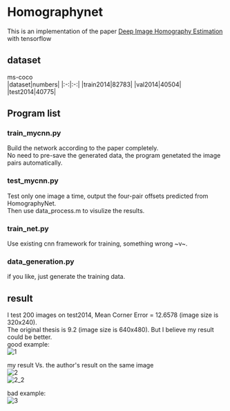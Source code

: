 # Homographynet
This is an implementation of the paper [Deep Image Homography Estimation](https://arxiv.org/pdf/1606.03798.pdf) with tensorflow

## dataset
ms-coco  
|dataset|numbers|
|:-:|:-:|
|train2014|82783|
|val2014|40504|
|test2014|40775|
## Program list
### train_mycnn.py
Build the network according to the paper completely.  
No need to pre-save the generated data, the program genetated the image pairs automatically.
### test_mycnn.py
Test only one image a time, output the four-pair offsets predicted from HomographyNet.  
Then use data_process.m to visulize the results.
### train_net.py
Use existing cnn framework for training, something wrong ~v~.
### data_generation.py
if you like, just generate the training data.
## result
I test 200 images on test2014, Mean Corner Error = 12.6578 (image size is 320x240).  
The original thesis is 9.2 (image size is 640x480). But I believe my result could be better.  
good example:  
![1](http://i1.piimg.com/567571/490315a068fd15bd.png)  

my result Vs. the author's result on the same image  
![2](http://i1.piimg.com/567571/e822ab2e728f381b.png)  
![2_2](http://i4.buimg.com/567571/3b9f54d83c67248a.png)  

bad example:  
![3](http://i4.buimg.com/567571/3904cd85018bcff9.png)
